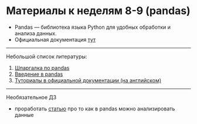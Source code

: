 # Материалы к неделям 8-9 (pandas)

- Pandas — библиотека языка Python для удобных обработки и анализа данных.
- Официальная документация [тут](https://pandas.pydata.org/docs/user_guide/index.html#user-guide)
---
Небольшой список литературы:
1. [Шпаргалка по pandas](https://pandas.pydata.org/Pandas_Cheat_Sheet.pdf)
2. [Введение в pandas](https://khashtamov.com/ru/pandas-introduction/)
3. [Туториалы в официальной документации (на английском)](https://pandas.pydata.org/docs/getting_started/10min.html)
---
Необязательное ДЗ
- проработать [статью](https://habr.com/ru/company/ods/blog/322626/) про то как в pandas можно анализировать данные
